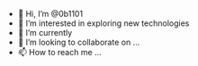 - 👋 Hi, I’m @0b1101
- 👀 I’m interested in exploring new technologies
- 🌱 I’m currently 
- 💞️ I’m looking to collaborate on ...
- 📫 How to reach me ...

<!---
0b1101-ajay/0b1101-ajay is a ✨ special ✨ repository because its `README.md` (this file) appears on your GitHub profile.
You can click the Preview link to take a look at your changes.
--->
